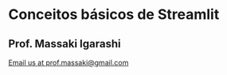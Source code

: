 # Conceitos básicos de Streamlit
## Prof. Massaki Igarashi
<a href="mailto:prof.massaki@gmail.com">Email us at prof.massaki@gmail.com</a>
